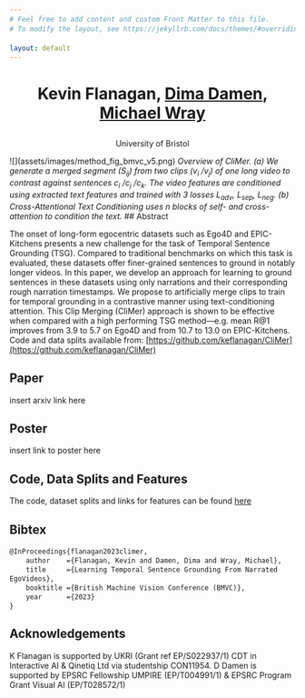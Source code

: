 ```yaml
---
# Feel free to add content and custom Front Matter to this file.
# To modify the layout, see https://jekyllrb.com/docs/themes/#overriding-theme-defaults

layout: default
---
```

<h1><p style="text-align: center;">Kevin Flanagan, <a href="https://dimadamen.github.io">Dima Damen</a>, <a href="https://mwray.github.io/">Michael Wray</a></p></h1>
<p style="text-align: center;">University of Bristol</p>
![](assets/images/method_fig_bmvc_v5.png)
<i>Overview of CliMer. (a) We generate a merged segment (S<sub>ij</sub>) from two clips (v<sub>i</sub> /v<sub>j</sub>)
of one long video to contrast against sentences c<sub>i</sub> /c<sub>j</sub> /c<sub>k</sub>. The video features are conditioned
using extracted text features and trained with 3 losses L<sub>adv</sub>, L<sub>sep</sub>, L<sub>neg</sub>. (b) Cross-Attentional
Text Conditioning uses n blocks of self- and cross-attention to condition the text.</i>
## Abstract

The onset of long-form egocentric datasets such as Ego4D and EPIC-Kitchens presents
a new challenge for the task of Temporal Sentence Grounding (TSG). Compared to traditional 
benchmarks on which this task is evaluated, these datasets offer finer-grained
sentences to ground in notably longer videos. In this paper, we develop an approach 
for learning to ground sentences in these datasets using only narrations and their corresponding 
rough narration timestamps. We propose to artificially merge clips to train
for temporal grounding in a contrastive manner using text-conditioning attention. This
Clip Merging (CliMer) approach is shown to be effective when compared with a high
performing TSG method—e.g. mean R@1 improves from 3.9 to 5.7 on Ego4D and
from 10.7 to 13.0 on EPIC-Kitchens. Code and data splits available from: [https://github.com/keflanagan/CliMer](https://github.com/keflanagan/CliMer)

## Paper

insert arxiv link here

## Poster

insert link to poster here

## Code, Data Splits and Features

The code, dataset splits and links for features can be found [here](https://github.com/keflanagan/CliMer)

## Bibtex

```
@InProceedings{flanagan2023climer,
    author    ={Flanagan, Kevin and Damen, Dima and Wray, Michael},
    title     ={Learning Temporal Sentence Grounding From Narrated EgoVideos},
    booktitle ={British Machine Vision Conference (BMVC)},
    year      ={2023}
}
```

## Acknowledgements

K Flanagan is supported by UKRI (Grant ref EP/S022937/1) CDT in
Interactive AI & Qinetiq Ltd via studentship CON11954. D Damen is supported by EPSRC
Fellowship UMPIRE (EP/T004991/1) & EPSRC Program Grant Visual AI (EP/T028572/1)
